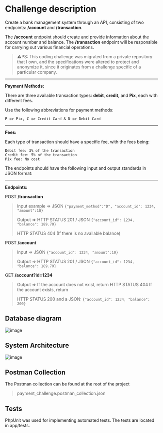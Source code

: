 # Challenge description

Create a bank management system through an API, consisting of two endpoints: **/account** and **/transaction**. 

The **/account** endpoint should create and provide information about the account number and balance. The **/transaction** endpoint will be responsible for carrying out various financial operations.

>⚠️PS: This coding challenge was migrated from a private repository that I own, and the specifications were altered to protect and anonymize it, since it originates from a challenge specific of a particular company.

___
**Payment Methods:**

There are three available transaction types: **debit**, **credit**, and **Pix**, each with different fees.

Use the following abbreviations for payment methods:

    P => Pix, C => Credit Card & D => Debit Card
___
**Fees:**

Each type of transaction should have a specific fee, with the fees being:

    Debit fee: 3% of the transaction
    Credit fee: 5% of the transaction
    Pix fee: No cost

The endpoints should have the following input and output standards in JSON format:
___
**Endpoints:**

POST **/transaction**

> Input example => JSON `{"payment_method":"D", "account_id": 1234, "amount":10}`
> 
> Output => HTTP STATUS 201 / JSON `{"account_id": 1234, "balance": 189.70}`
> 
> HTTP STATUS 404 (If there is no available balance)

POST **/account**

> Input => JSON `{"account_id": 1234, "amount":10}`
> 
> Output => HTTP STATUS 201 / JSON `{"account_id": 1234, "balance": 189.70}`

GET **/account?id=1234**

> Output => If the account does not exist, return HTTP STATUS 404 If the account exists, return
> 
> HTTP STATUS 200 and a JSON: `{"account_id": 1234, "balance": 200}`

## Database diagram
![image](https://github.com/CaioMatInt/payment_challenge/assets/40992883/aa649f6e-713d-4a32-be69-b5151b1a73fb)

## System Architecture
![image](https://github.com/CaioMatInt/payment_challenge/assets/40992883/3749f47c-22d8-49d6-a56e-7ec97e1736af)

## Postman Collection
The Postman collection can be found at the root of the project
> payment_challenge.postman_collection.json

## Tests
PhpUnit was used for implementing automated tests. The tests are located in app/tests.
